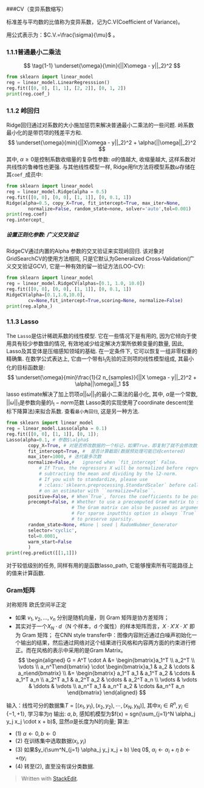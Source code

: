 ###CV（变异系数缩写）

标准差与平均数的比值称为变异系数，记为C.V(Coefficient of Variance)。

用公式表示为：$C.V.=\frac{\sigma}{\mu}$ 。

### 1.1.1普通最小二乘法
$$
\tag{1-1} \underset{\omega}{\min}{||X\omega - y||_2}^2
$$
```python
from sklearn import linear_model
reg = linear_model.LinearRegresssion()
reg.fit([[0, 0], [1, 1], [2, 2]], [0, 1, 2])
print(reg.coef_)
```
### 1.1.2 岭回归
Ridge回归通过对系数的大小施加惩罚来解决普通最小二乘法的一些问题. 岭系数最小化的是带罚项的残差平方和.
$$
\underset{\omega}{min}{||X\omega - y||_2}^2 + \alpha{||\omega||_2}^2
$$
其中, $\alpha \geq 0$是控制系数收缩量的复杂性参数: $\alpha$的值越大, 收缩量越大, 这样系数对共线性的鲁棒性也更强.
与其他线性模型一样, Ridge用fit方法将模型系数$\omega$存储在其`coef_`成员中:
```python
from sklearn import linear_model
reg = linear_model.Ridge(alpha = 0.5)
reg.fit([[0, 0], [0, 0], [1, 1]], [0, 0.1, 1])
Ridge(alpha=0.5, copy_X=True, fit_intercept=True, max_iter=None,
		normalize=False, random_state=none, solver='auto',tol=0.001)
print(reg.coef)
reg.intercept_
```
#####   设置正则化参数: 广义交叉验证
RidgeCV通过内置的Alpha 参数的交叉验证来实现岭回归.
该对象对GridSearchCV的使用方法相同, 只是它默认为Generalized Cross-Validation(广义交叉验证GCV), 它是一种有效的留一验证方法(LOO-CV):
```python
from sklearn import linear_model
reg = linear_model.RidgeCV(alphas=[0.1, 1.0, 10.0])
reg.fit([[0, 0], [0, 0], [1, 1]], [0, 0.1, 1])
RidgeCV(alpha=[0.1,1.0,10.0],
		cv=None,fit_intercept=True,scoring=None, normalize=False)
print(reg.alpha_)
```

### 1.1.3 Lasso
The `Lasso`是估计稀疏系数的线性模型. 它在一些情况下是有用的, 因为它倾向于使用具有较少参数值的情况, 有效地减少给定解决方案所依赖变量的数量, 因此, Lasso及其变体是压缩感知领域的基础. 在一定条件下, 它可以恢复一组非零权重的精确集.
在数学公式表达上, 它由一个带有$l_1$先验的正则项的线性模型组成, 其最小化的目标函数是:
$$
\underset{\omega}{min}\frac{1}{2 n_{samples}}{||X \omega - y||_2}^2 + \alpha||\omega||_1
$$
lasso estimate解决了加上罚项$\alpha||\omega||_1$的最小二乘法的最小化, 其中, $\alpha$是一个常数, $||\omega||_1$是参数向量的$l_1-norm$范数
Lasso类的实现使用了coordinate descent(坐标下降算法)来拟合系数. 查看`最小角回归`, 这是另一种方法.
```python
from sklearn import linear_model
reg = linear_model.Lasso(alpha = 0.1)
reg.fit([[0, 0], [1, 1]], [0, 1]);
Lasso(alpha=0.1, # 参数$\alpha$ 
		copy_X=True, # 对是否修改数据的一个标记，如果True，即复制了就不会修改数据
		fit_intercept=True, #  是否计算截距(数据预处理可能已经centered)
		max_iter=1000, # 迭代最多次数
		normalize=False,#   ignored when `fit_intercept` False.
      		# If True, the regressors X will be normalized before regression by
	       	# subtracting the mean and dividing by the l2-norm.
		    # If you wish to standardize, please use
	       	# :class:`sklearn.preprocessing.StandardScaler` before calling `fit`
		    # on an estimator with ``normalize=False``.
		positive=False, # When`True`, forces the coefficients to be positive
		precompt=False, # Whether to use a precomputed Gram matrix to speed up. 
						# The Gram matrix can also be passed as argument. 
				        # For sparse inputthis option is always `True`
				        # to preserve sparsity.			                          
		random_state=None, #None | seed | RadomNubmer_Generator
		selector='cyclic', 
		tol=0.0001, 
		warm_start=False
		)
print(reg.predict([[1,1]])
```
对于较低级别的任务, 同样有用的是函数lasso_path, 它能够搜索所有可能路径上的值来计算函数.

### Gram矩阵
对称矩阵
欧氏空间半正定
-  如果  $v_1,v_2,…,v_n$  分别是随机向量，则 Gram 矩阵是协方差矩阵；
-   其实对于一个$X_N⋅d$（N 个样本，d 个属性）的样本矩阵而言，$X⋅X'X⋅X'$  即为 Gram 矩阵；
在CNN style transfer中：图像内容附近通过白噪声初始化一个输出的结果，然后通过网络对这个结果进行风格和内容两方面的约束进行修正。而在风格的表示中采用的是Gram Matrix。
$$
\begin{aligned}
G = A^T \cdot A &=
\begin{bmatrix}a_1^T \\ a_2^T \\ \vdots \\ a_n^T\end{bmatrix}  \cdot
\begin{bmatrix}a_1 & a_2 & \cdots & a_n\end{bmatrix} \\
&= \begin{bmatrix} 
		a_1^T a_1 & a_1^T a_2 & \cdots & a_1^T a_n  \\ 
		a_2^T	a_1 & a_2^T a_2 & \cdots & a_2^T a_n  \\
		\vdots & \vdots  & \ddots & \vdots \\
		a_n^T a_1  & a_n^T a_2 & \cdots &a_n^T a_n	
\end{bmatrix}
\end{aligned}
$$

输入：线性可分的数据集$T=[(x_1, y_1), (x_2, y_2), \cdots, (x_N, y_N)]$, 其中$x_i \in R^n, y_i \in \{-1, +1\}$, 学习率为$\eta$
输出: $a, b$, 感知机模型为$f(x) = sgn(\sum_{j=1}^N \alpha_j y_j x_j \cdot x + b)$, 显然$\alpha$是长度为N的向量;
算法:
+ (1) $\alpha \leftarrow 0, b \leftarrow 0$
+ (2) 在训练集中选取数据$(x_i, y_i)$
+ (3) 如果$y_i(\sum^N_{j=1} \alpha_j y_j  x_j + b) \leq 0$,
		$\alpha_i \leftarrow \alpha_i +  \eta$
		$b \leftarrow + \eta y_i$
+ (4) 转至(2), 直至没有误分类数据.
> Written with [StackEdit](https://stackedit.io/).
<!--stackedit_data:
eyJoaXN0b3J5IjpbODk4NjIwODI1LC0xNzQzOTUwNjk4LC0xNj
E4MjUyNzIwLDU1OTk5NTc2OCwtMjI3NTQ3ODY1LC0xNDI0Mjkx
ODAwLDc0MTU1OTAxOSwtMTQ0Nzc3MzU4NCw3NzcyMDY2NzFdfQ
==
-->